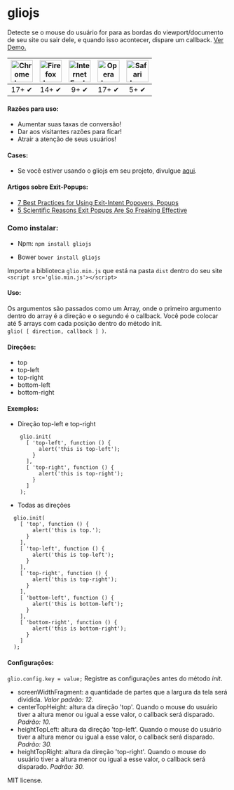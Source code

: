 # gliojs
Detecte se o mouse do usuário for para as bordas do viewport/documento de seu site ou sair dele, e quando isso acontecer, dispare um callback.
<a href="http://luisvinicius167.github.io/gliojs/"> Ver Demo. </a>
<table><thead>
<tr>
<th align="center"><a href="https://camo.githubusercontent.com/4e44a98f6e0c0c6f9768b18d2c9f809a147896ce/68747470733a2f2f63646e302e69636f6e66696e6465722e636f6d2f646174612f69636f6e732f6a666b2f3531322f6368726f6d652d3531322e706e67" target="_blank"><img src="https://camo.githubusercontent.com/4e44a98f6e0c0c6f9768b18d2c9f809a147896ce/68747470733a2f2f63646e302e69636f6e66696e6465722e636f6d2f646174612f69636f6e732f6a666b2f3531322f6368726f6d652d3531322e706e67" width="50px" height="50px" alt="Chrome logo" data-canonical-src="https://cdn0.iconfinder.com/data/icons/jfk/512/chrome-512.png" style="max-width:100%;"></a></th>
<th align="center"><a href="https://camo.githubusercontent.com/2d36b448c5ae70fb9ad3b96442eb5b47ee23f43c/68747470733a2f2f63646e312e69636f6e66696e6465722e636f6d2f646174612f69636f6e732f61707069636e732f3531332f61707069636e735f46697265666f782e706e67" target="_blank"><img src="https://camo.githubusercontent.com/2d36b448c5ae70fb9ad3b96442eb5b47ee23f43c/68747470733a2f2f63646e312e69636f6e66696e6465722e636f6d2f646174612f69636f6e732f61707069636e732f3531332f61707069636e735f46697265666f782e706e67" width="50px" height="50px" alt="Firefox logo" data-canonical-src="https://cdn1.iconfinder.com/data/icons/appicns/513/appicns_Firefox.png" style="max-width:100%;"></a></th>
<th align="center"><a href="https://camo.githubusercontent.com/a2fbda846aafa15e83dd1aa03ea0b5a043a25c35/687474703a2f2f69636f6e732e69636f6e617263686976652e636f6d2f69636f6e732f636f726e6d616e7468653372642f706c65782f3531322f496e7465726e65742d69652d69636f6e2e706e67" target="_blank"><img src="https://camo.githubusercontent.com/a2fbda846aafa15e83dd1aa03ea0b5a043a25c35/687474703a2f2f69636f6e732e69636f6e617263686976652e636f6d2f69636f6e732f636f726e6d616e7468653372642f706c65782f3531322f496e7465726e65742d69652d69636f6e2e706e67" width="50px" height="50px" alt="Internet Explorer logo" data-canonical-src="http://icons.iconarchive.com/icons/cornmanthe3rd/plex/512/Internet-ie-icon.png" style="max-width:100%;"></a></th>
<th align="center"><a href="https://camo.githubusercontent.com/b041e8b2254340484643230780db469e60009673/68747470733a2f2f75706c6f61642e77696b696d656469612e6f72672f77696b6970656469612f636f6d6d6f6e732f7468756d622f352f35632f4f706572615f62726f777365725f6c6f676f5f323031335f766563746f722e7376672f35313270782d4f706572615f62726f777365725f6c6f676f5f323031335f766563746f722e7376672e706e67" target="_blank"><img src="https://camo.githubusercontent.com/b041e8b2254340484643230780db469e60009673/68747470733a2f2f75706c6f61642e77696b696d656469612e6f72672f77696b6970656469612f636f6d6d6f6e732f7468756d622f352f35632f4f706572615f62726f777365725f6c6f676f5f323031335f766563746f722e7376672f35313270782d4f706572615f62726f777365725f6c6f676f5f323031335f766563746f722e7376672e706e67" width="50px" height="50px" alt="Opera logo" data-canonical-src="https://upload.wikimedia.org/wikipedia/commons/thumb/5/5c/Opera_browser_logo_2013_vector.svg/512px-Opera_browser_logo_2013_vector.svg.png" style="max-width:100%;"></a></th>
<th align="center"><a href="https://camo.githubusercontent.com/8c4e2585a4fc7e8613c94876f0cd953e1bc9141d/687474703a2f2f69636f6e732e69636f6e617263686976652e636f6d2f69636f6e732f6f73756c6c6976616e6c756b652f6f72622d6f732d782f3531322f5361666172692d69636f6e2e706e67" target="_blank"><img src="https://camo.githubusercontent.com/8c4e2585a4fc7e8613c94876f0cd953e1bc9141d/687474703a2f2f69636f6e732e69636f6e617263686976652e636f6d2f69636f6e732f6f73756c6c6976616e6c756b652f6f72622d6f732d782f3531322f5361666172692d69636f6e2e706e67" width="50px" height="50px" alt="Safari logo" data-canonical-src="http://icons.iconarchive.com/icons/osullivanluke/orb-os-x/512/Safari-icon.png" style="max-width:100%;"></a></th>
</tr>
</thead><tbody>
<tr>
<td align="center">17+ ✔</td>
<td align="center">14+ ✔</td>
<td align="center">9+ ✔</td>
<td align="center">17+ ✔</td>
<td align="center">5+ ✔</td>
</tr>
</tbody></table>


#### Razões para uso:
* Aumentar suas taxas de conversão!
* Dar aos visitantes razões para ficar!
* Atrair a atenção de seus usuários!

#### Cases:
* Se você estiver usando o gliojs em seu projeto, divulgue <a href="https://github.com/luisvinicius167/gliojs/issues/4"> aqui</a>.

#### Artigos sobre Exit-Popups:
* <a href="http://conversionsciences.com/blog/7-best-practices-using-exit-intent-popovers/">7 Best Practices for Using Exit-Intent Popovers, Popups</a>
* <a href="http://blog.getrooster.com/5-scientific-reasons-exit-popups-freaking-effective/">5 Scientific Reasons Exit Popups Are So Freaking Effective</a>

### Como instalar:

* Npm: ``` npm install gliojs ```
 
* Bower ``` bower install gliojs ```

Importe a biblioteca `glio.min.js` que está na pasta `dist` dentro do seu site ```<script src='glio.min.js'></script>```
 

#### Uso:
Os argumentos são passados como um Array, onde o primeiro argumento dentro do array é a direção e o segundo é o callback. Você pode colocar até 5 arrays com cada posição dentro do método init. <br>
```glio( [ direction, callback ] )```.

#### Direções:
* top
* top-left
* top-right
* bottom-left
* bottom-right

#### Exemplos:
* Direção top-left e top-right
```
    glio.init(
      [ 'top-left', function () {
          alert('this is top-left');
        }
      ],
      [ 'top-right', function () {
          alert('this is top-right');
        }
      ]
    );
```

* Todas as direções
```
  glio.init(
    [ 'top', function () {
        alert('this is top.');
      }
    ],
    [ 'top-left', function () {
        alert('this is top-left');
      }
    ],
    [ 'top-right', function () {
        alert('this is top-right');
      }
    ],
    [ 'bottom-left', function () {
        alert('this is bottom-left');
      }
    ],
    [ 'bottom-right', function () {
        alert('this is bottom-right'); 
      }
    ] 
  );
```

#### Configurações:
  ```glio.config.key = value;``` Registre as configurações antes do método <i>init</i>. 
 * screenWidthFragment: a quantidade de partes que a largura da tela será dividida. <i>Valor padrão: 12.</i>
 * centerTopHeight: altura da direção 'top'. Quando o mouse do usuário tiver a altura menor ou igual a esse valor, o callback será disparado. <i>Padrão: 10.</i>
 * heightTopLeft: altura da direção 'top-left'. Quando o mouse do usuário tiver a altura menor ou igual a esse valor, o callback será disparado. <i>Padrão: 30.</i>
 * heightTopRight: altura da direção 'top-right'. Quando o mouse do usuário tiver a altura menor ou igual a esse valor, o callback será disparado. <i>Padrão: 30.</i>

MIT license.
